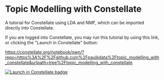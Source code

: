 # Topic Modelling with Constellate
A tutorial for Constellate using LDA and NMF, which can be imported directly into Constellate.

If you are logged into Constellate, you may run this tutorial by using this link, or clicking the "Launch in Constellate" button:

https://constellate.org/notebook/own/?repo=https%3A%2F%2Fgithub.com%2Fpaulkdata%2Ftopic_modelling_with_constellate&urlpath=tree%2Ftopic_modelling_with_constellate

[![Launch in Constellate badge](https://constellate.org/images/constellate-badge.svg)](https://constellate.org/notebook/own/?repo=https%3A%2F%2Fgithub.com%2Fpaulkdata%2Ftopic_modelling_with_constellate&urlpath=tree%2Ftopic_modelling_with_constellate)
